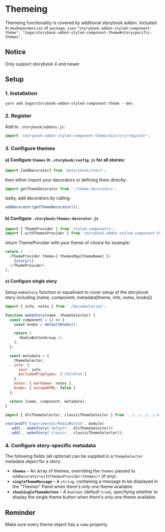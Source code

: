 # Themeing

Themeing functionality is covered by additional storybook addon. Included in `devDependencies` of `package.json`
`"storybook-addon-styled-component-theme": "Sage/storybook-addon-styled-component-theme#storyspecific-themes",`

## Notice
Only support storybook 4 and newer

## Setup

### 1. Installation
`yarn add Sage/storybook-addon-styled-component-theme --dev`

### 2. Register
Add to `.storybook/addons.js`:

```js
import 'storybook-addon-styled-component-theme/dist/src/register';
```

### 3. Configure themes
#### a) Configure `themes` in `.storybook/config.js` for all stories:

```js
import {addDecorator} from '@storybook/react';
```

then either import your decorators or defining them directly:

```js
import getThemeDecorator from './theme-decorators';
```

lastly, add decorators by calling:

```js
addDecorator(getThemeDecorator());
```

#### b) Configure `.storybook/themes-decorator.js`

```js
import { ThemeProvider } from 'styled-components';
import { withThemesProvider } from 'storybook-addon-styled-component-theme';
```

return ThemeProvider with your theme of choice for example:
```js
return (
  <ThemeProvider theme={ themesMap[themeName] }>
    {story()}
  </ThemeProvider>
);
```

#### c) Configure single story

Setup `makeStory` function or equalivant to cover setup of the storybook story including (name, component, metadata[theme, info, notes, knobs])

```js
import { info, notes } from './documentation';

function makeStory(name, themeSelector) {
  const component = () => {
    const knobs = defaultKnobs();

    return (
      <RadioButtonGroup />
    );
  };

  const metadata = {
    themeSelector,
    info: {
      text: info,
      excludedPropTypes: ['children']
    },
    notes: { markdown: notes },
    knobs: { escapeHTML: false }
  };

  return [name, component, metadata];
}
```

```js
import { dlsThemeSelector, classicThemeSelector } from '../../../../.storybook/theme-selectors';

storiesOf('Experimental/RadioButton', module)
  .add(...makeStory('default', dlsThemeSelector))
  .add(...makeStory('classic', classicThemeSelector));
```

### 4. Configure story-specific metadata

The following fields (all optional) can be supplied in a `themeSelector` metadata object for a story:

* **`themes`**  –  An array of themes, overriding the `themes` passed to `addDecorator(withThemesProvider(themes))` (if any).
* **`singleThemeMessage`**  –  A `string`, containing a message to be displayed in the "Themes" Panel when there's only one theme available.
* **`showSingleThemeButton`**  –  A `boolean` (default `true`), specifying whether to display the single theme button when there's only one theme available.

## Reminder
Make sure every theme object has a `name` property